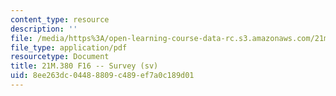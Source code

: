 ```yaml
---
content_type: resource
description: ''
file: /media/https%3A/open-learning-course-data-rc.s3.amazonaws.com/21m-380-music-and-technology-recording-techniques-and-audio-production-fall-2016/8ee263dc04488809c489ef7a0c189d01_MIT21M_380F16_survey.pdf
file_type: application/pdf
resourcetype: Document
title: 21M.380 F16 -- Survey (sv)
uid: 8ee263dc-0448-8809-c489-ef7a0c189d01
---
```

